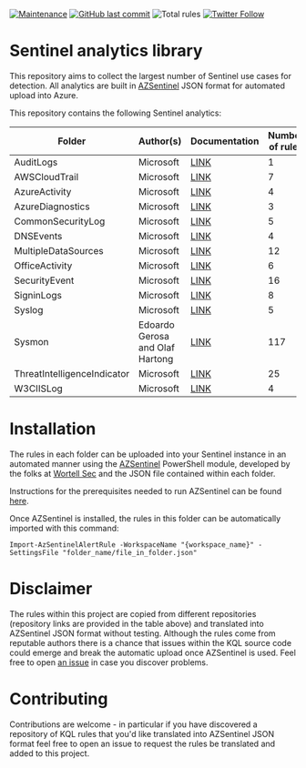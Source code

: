[![Maintenance](https://img.shields.io/maintenance/yes/2019.svg?style=flat-square)]()
[![GitHub last commit](https://img.shields.io/github/last-commit/netevert/sentinel-analytics-library.svg?style=flat-square)](https://github.com/netevert/sentinel-analytics-library/commit/master)
![Total rules](https://img.shields.io/badge/Total%20rules-217-success?style=flat-square)
[![Twitter Follow](https://img.shields.io/twitter/follow/netevert.svg?style=social)](https://twitter.com/netevert)

# Sentinel analytics library
This repository aims to collect the largest number of Sentinel use cases for detection. All analytics are built in [AZSentinel](https://github.com/wortell/AZSentinel) JSON format for automated upload into Azure.

This repository contains the following Sentinel analytics:

|Folder                      | Author(s)                        | Documentation                  | Number of rules|
|----------------------------|----------------------------------|--------------------------------|----------------|
|AuditLogs                   | Microsoft                        | [LINK](https://bit.ly/2mvHXqg) | 1              |
|AWSCloudTrail               | Microsoft                        | [LINK](https://bit.ly/2mvHXqg) | 7              |
|AzureActivity               | Microsoft                        | [LINK](https://bit.ly/2mvHXqg) | 4              |
|AzureDiagnostics            | Microsoft                        | [LINK](https://bit.ly/2mvHXqg) | 3              |
|CommonSecurityLog           | Microsoft                        | [LINK](https://bit.ly/2mvHXqg) | 5              |
|DNSEvents                   | Microsoft                        | [LINK](https://bit.ly/2mvHXqg) | 4              |
|MultipleDataSources         | Microsoft                        | [LINK](https://bit.ly/2mvHXqg) | 12             |
|OfficeActivity              | Microsoft                        | [LINK](https://bit.ly/2mvHXqg) | 6              |
|SecurityEvent               | Microsoft                        | [LINK](https://bit.ly/2mvHXqg) | 16             |
|SigninLogs                  | Microsoft                        | [LINK](https://bit.ly/2mvHXqg) | 8              |              |
|Syslog                      | Microsoft                        | [LINK](https://bit.ly/2mvHXqg) | 5              |
|Sysmon                      | Edoardo Gerosa and Olaf Hartong  | [LINK](https://bit.ly/2lqxPPz) | 117            |
|ThreatIntelligenceIndicator | Microsoft                        | [LINK](https://bit.ly/2mvHXqg) | 25             |
|W3CIISLog                   | Microsoft                        | [LINK](https://bit.ly/2mvHXqg) | 4              |

# Installation
The rules in each folder can be uploaded into your Sentinel instance in an automated manner using the [AZSentinel](https://github.com/wortell/AZSentinel) PowerShell module, developed by the folks at [Wortell Sec](https://security.wortell.nl/) and the JSON file contained within each folder.

Instructions for the prerequisites needed to run AZSentinel can be found [here](https://github.com/wortell/AZSentinel/wiki#getting-started).

Once AZSentinel is installed, the rules in this folder can be automatically imported with this command:

    Import-AzSentinelAlertRule -WorkspaceName "{workspace_name}" -SettingsFile "folder_name/file_in_folder.json"

# Disclaimer
The rules within this project are copied from different repositories (repository links are provided in the table above) and translated into AZSentinel JSON format without testing. Although the rules come from reputable authors there is a chance that issues within the KQL source code could emerge and break the automatic upload once AZSentinel is used. Feel free to open [an issue](https://github.com/netevert/sentinel-analytics-library/issues) in case you discover problems.

# Contributing
Contributions are welcome - in particular if you have discovered a repository of KQL rules that you'd like translated into AZSentinel JSON format feel free to open an issue to request the rules be translated and added to this project.
